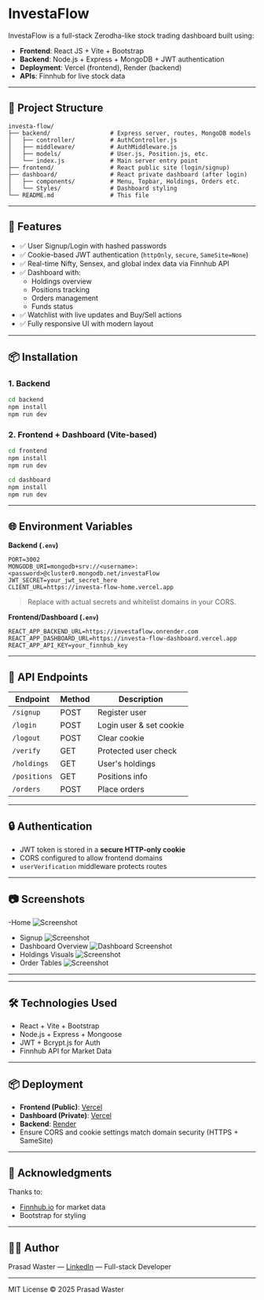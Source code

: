 # InvestaFlow

InvestaFlow is a full-stack Zerodha-like stock trading dashboard built using:

- **Frontend**: React JS + Vite + Bootstrap
- **Backend**: Node.js + Express + MongoDB + JWT authentication
- **Deployment**: Vercel (frontend), Render (backend)
- **APIs**: Finnhub for live stock data

---

## 🔧 Project Structure

```
investa-flow/
├── backend/                 # Express server, routes, MongoDB models
│   ├── controller/          # AuthController.js
│   ├── middleware/          # AuthMiddleware.js
│   ├── models/              # User.js, Position.js, etc.
│   └── index.js             # Main server entry point
├── frontend/                # React public site (login/signup)
├── dashboard/               # React private dashboard (after login)
│   ├── components/          # Menu, Topbar, Holdings, Orders etc.
│   └── Styles/              # Dashboard styling
└── README.md                # This file
```

---

## 🚀 Features

- ✅ User Signup/Login with hashed passwords
- ✅ Cookie-based JWT authentication (`httpOnly`, `secure`, `SameSite=None`)
- ✅ Real-time Nifty, Sensex, and global index data via Finnhub API
- ✅ Dashboard with:
  - Holdings overview
  - Positions tracking
  - Orders management
  - Funds status
- ✅ Watchlist with live updates and Buy/Sell actions
- ✅ Fully responsive UI with modern layout

---

## 📦 Installation

### 1. Backend

```bash
cd backend
npm install
npm run dev
```

### 2. Frontend + Dashboard (Vite-based)

```bash
cd frontend
npm install
npm run dev
```

```bash
cd dashboard
npm install
npm run dev
```

---

## 🌐 Environment Variables

**Backend (`.env`)**

```
PORT=3002
MONGODB_URI=mongodb+srv://<username>:<password>@cluster0.mongodb.net/investaFlow
JWT_SECRET=your_jwt_secret_here
CLIENT_URL=https://investa-flow-home.vercel.app
```

> Replace with actual secrets and whitelist domains in your CORS.

**Frontend/Dashboard (`.env`)**

```
REACT_APP_BACKEND_URL=https://investaflow.onrender.com
REACT_APP_DASHBOARD_URL=https://investa-flow-dashboard.vercel.app
REACT_APP_API_KEY=your_finnhub_key
```

---

## 🧪 API Endpoints

| Endpoint     | Method | Description             |
| ------------ | ------ | ----------------------- |
| `/signup`    | POST   | Register user           |
| `/login`     | POST   | Login user & set cookie |
| `/logout`    | POST   | Clear cookie            |
| `/verify`    | GET    | Protected user check    |
| `/holdings`  | GET    | User's holdings         |
| `/positions` | GET    | Positions info          |
| `/orders`    | POST   | Place orders            |

---

## 🔒 Authentication

- JWT token is stored in a **secure HTTP-only cookie**
- CORS configured to allow frontend domains
- `userVerification` middleware protects routes

---

## 📷 Screenshots

-Home
![Screenshot](./readme%20assets/Screenshot%202025-07-07%20181459.png)

- Signup
  ![Screenshot](./readme%20assets/Screenshot%202025-07-07%20181531.png)
- Dashboard Overview
  ![Dashboard Screenshot](./readme%20assets/Screenshot%202025-07-07%20190431.png)
- Holdings Visuals
  ![Screenshot](./readme%20assets/Screenshot%202025-07-07%20190506.png)
- Order Tables
  ![Screenshot](./readme%20assets/Screenshot%202025-07-07%20190447.png)

---

---

## 🛠 Technologies Used

- React + Vite + Bootstrap
- Node.js + Express + Mongoose
- JWT + Bcrypt.js for Auth
- Finnhub API for Market Data

---

## 📦 Deployment

- **Frontend (Public)**: [Vercel](https://vercel.com)
- **Dashboard (Private)**: [Vercel](https://vercel.com)
- **Backend**: [Render](https://render.com)
- Ensure CORS and cookie settings match domain security (HTTPS + SameSite)

---

## 🙌 Acknowledgments

Thanks to:

- [Finnhub.io](https://finnhub.io) for market data
- Bootstrap for styling

---

## 👨‍💻 Author

Prasad Waster — [LinkedIn](https://www.linkedin.com/in/prasad-waster/) — Full-stack Developer

---

MIT License © 2025 Prasad Waster
